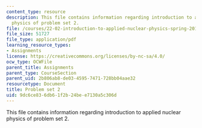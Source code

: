 ```yaml
---
content_type: resource
description: This file contains information regarding introduction to applied nuclear
  physics of problem set 2.
file: /courses/22-02-introduction-to-applied-nuclear-physics-spring-2012/9dc6ce836db61f2b24bee7130a5c306d_MIT22_02S12_pset2.pdf
file_size: 51727
file_type: application/pdf
learning_resource_types:
- Assignments
license: https://creativecommons.org/licenses/by-nc-sa/4.0/
ocw_type: OCWFile
parent_title: Assignments
parent_type: CourseSection
parent_uid: 2b806ab8-de03-4595-7471-728bb04aae32
resourcetype: Document
title: Problem set 2
uid: 9dc6ce83-6db6-1f2b-24be-e7130a5c306d
---
```

This file contains information regarding introduction to applied nuclear physics of problem set 2.